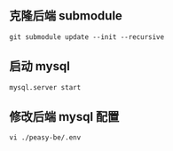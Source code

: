 ## 克隆后端 submodule

```
git submodule update --init --recursive
```

## 启动 mysql

```
mysql.server start
```

## 修改后端 mysql 配置

```
vi ./peasy-be/.env
```

